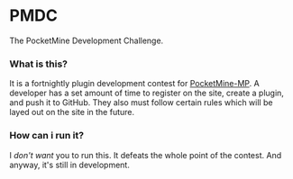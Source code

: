 # PMDC
The PocketMine Development Challenge.

### What is this?
It is a fortnightly plugin development contest for [PocketMine-MP](https//pmmp.io). A developer has a set amount of time to register on the site, create a plugin, and push it to GitHub. 
They also must follow certain rules which will be layed out on the site in the future.

### How can i run it?
I *don't want* you to run this. It defeats the whole point of the contest. And anyway, it's still in development.
